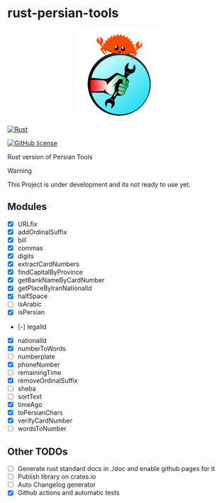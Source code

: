 # rust-persian-tools

<center>
<img src="./logo.png" width="200">
</center>

[![Rust](https://github.com/persian-tools/rust-persian-tools/actions/workflows/rust.yml/badge.svg?branch=master)](https://github.com/persian-tools/rust-persian-tools/actions/workflows/rust.yml)

[![GitHub license](https://badgen.net/github/license/persian-tools/rust-persian-tools)](https://github.com/persian-tools/rust-persian-tools/blob/master/LICENSE)

Rust version of Persian Tools

> [!WARNING]  
> This Project is under development and its not ready to use yet.

## Modules

- [x] URLfix
- [x] addOrdinalSuffix
- [x] bill
- [x] commas
- [x] digits
- [x] extractCardNumbers
- [x] findCapitalByProvince
- [x] getBankNameByCardNumber
- [x] getPlaceByIranNationalId
- [x] halfSpace
- [ ] isArabic
- [x] isPersian
- [-] legalId
- [x] nationalId
- [x] numberToWords
- [ ] numberplate
- [x] phoneNumber
- [ ] remainingTime
- [x] removeOrdinalSuffix
- [ ] sheba
- [ ] sortText
- [x] timeAgo
- [x] toPersianChars
- [x] verifyCardNumber
- [ ] wordsToNumber

## Other TODOs

- [ ] Generate rust standard docs in ./doc and enable github pages for it
- [ ] Publish library on crates.io
- [ ] Auto Changelog generator
- [x] Github actions and automatic tests
